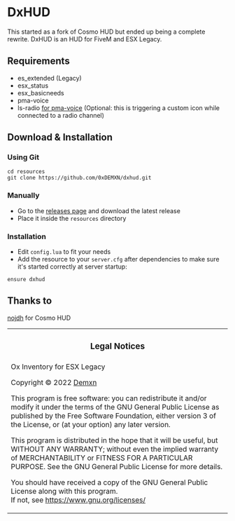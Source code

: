 # DxHUD

This started as a fork of Cosmo HUD but ended up being a complete rewrite.
DxHUD is an HUD for FiveM and ESX Legacy.

## Requirements

- es_extended (Legacy)
- esx_status
- esx_basicneeds
- pma-voice
- ls-radio [for pma-voice](https://github.com/KoolAiddTV/ls-radio) (Optional: this is triggering a custom icon while connected to a radio channel)

## Download & Installation


### Using Git

```
cd resources
git clone https://github.com/0xDEMXN/dxhud.git
```

### Manually

- Go to the [releases page](https://github.com/0xDEMXN/dxhud/releases "Releases page") and download the latest release
- Place it inside the `resources` directory

### Installation

- Edit `config.lua` to fit your needs
- Add the resource to your `server.cfg` after dependencies to make sure it's started correctly at server startup:

```
ensure dxhud
```

## Thanks to
[nojdh](https://github.com/nojdh/) for Cosmo HUD

<table><tr><td><h3 align='center'>Legal Notices</h2></tr></td>
<tr><td>
Ox Inventory for ESX Legacy  

Copyright © 2022  [Demxn](https://github.com/0xDEMXN)


This program is free software: you can redistribute it and/or modify
it under the terms of the GNU General Public License as published by
the Free Software Foundation, either version 3 of the License, or
(at your option) any later version.  


This program is distributed in the hope that it will be useful,
but WITHOUT ANY WARRANTY; without even the implied warranty of
MERCHANTABILITY or FITNESS FOR A PARTICULAR PURPOSE.  See the
GNU General Public License for more details.  


You should have received a copy of the GNU General Public License
along with this program.  
If not, see <https://www.gnu.org/licenses/>
</td></tr></table>